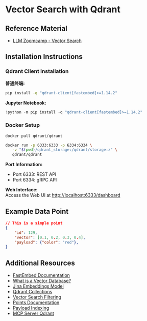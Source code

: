 
# Vector Search with Qdrant

## Reference Material
- [LLM Zoomcamp - Vector Search](https://github.com/DataTalksClub/llm-zoomcamp/blob/main/02-vector-search/sematic_search.ipynb)

## Installation Instructions

### Qdrant Client Installation

**普通终端:**
```bash
pip install -q "qdrant-client[fastembed]>=1.14.2"
```

**Jupyter Notebook:**
```python
!python -m pip install -q "qdrant-client[fastembed]>=1.14.2"
```

### Docker Setup
```bash
docker pull qdrant/qdrant

docker run -p 6333:6333 -p 6334:6334 \
   -v "$(pwd)/qdrant_storage:/qdrant/storage:z" \
   qdrant/qdrant
```

**Port Information:**
- Port 6333: REST API
- Port 6334: gRPC API

**Web Interface:**  
Access the Web UI at [http://localhost:6333/dashboard](http://localhost:6333/dashboard)

## Example Data Point
```json
// This is a simple point
{
    "id": 129,
    "vector": [0.1, 0.2, 0.3, 0.4],
    "payload": {"color": "red"},
}
```

## Additional Resources
- [FastEmbed Documentation](https://github.com/qdrant/fastembed)
- [What is a Vector Database?](https://qdrant.tech/articles/what-is-a-vector-database/)
- [Jina Embeddings Model](https://huggingface.co/jinaai/jina-embeddings-v2-small-en)
- [Qdrant Collections](https://qdrant.tech/documentation/concepts/collections/)
- [Vector Search Filtering](https://qdrant.tech/articles/vector-search-filtering/)
- [Points Documentation](https://qdrant.tech/documentation/concepts/points/#points)
- [Payload Indexing](https://qdrant.tech/documentation/concepts/indexing/#payload-index)
- [MCP Server Qdrant](https://github.com/qdrant/mcp-server-qdrant)